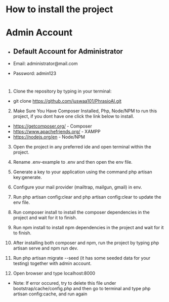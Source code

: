 # How to install the project

# Admin Account
- <h2>Default Account for Administrator</h2>
- <p>Email: administrator@mail.com</p>
- <p>Password: admin123</p>
#
1. Clone the repository by typing in your terminal:

-   git clone https://github.com/juswaa101/PhrasioAI.git

2. Make Sure You Have Composer Installed, Php, Node/NPM to run this project, if you dont have one click the link below to install.

-   https://getcomposer.org/ - Composer
-   https://www.apachefriends.org/ - XAMPP
-   https://nodejs.org/en - Node/NPM

3. Open the project in any preferred ide and open terminal within the project.

4. Rename .env-example to .env and then open the env file.

5. Generate a key to your application using the command php artisan key:generate.

6. Configure your mail provider (mailtrap, mailgun, gmail) in env.

7. Run php artisan config:clear and php artisan config:clear to update the env file.

8. Run composer install to install the composer dependencies in the project and wait for it to finish.

9. Run npm install to install npm dependencies in the project and wait for it to finish.

10. After installing both composer and npm, run the project by typing php artisan serve and npm run dev.

11. Run php artisan migrate --seed (it has some seeded data for your testing) together with admin account. 

11. Open browser and type localhost:8000

-   <p>Note: If error occured, try to delete this file under bootstrap/cache/config.php and then go to terminal and type php artisan config:cache, and run again</p>
